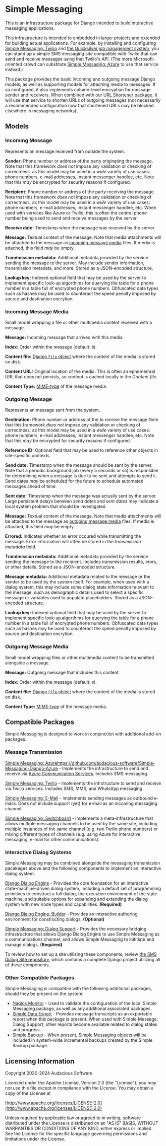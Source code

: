 # Simple Messaging

This is an infrastructure package for Django intended to build interactive messaging applications.

This infrastructure is intended to embedded in larger projects and extended for building actual applications. For example, by installing and configuring [Simple Messaging: Twilio](https://github.com/audacious-software/Simple-Messaging-Django-Twilio/) and [the Quicksilver job management system](https://github.com/audacious-software/Quicksilver-Django), you can stand up a simple SMS messaging site compatible with Twilio that can send and receive messages using that Twilio's API. (The more Microsoft-oriented crowd can substitute [Simple Messaging: Azure](https://github.com/audacious-software/Simple-Messaging-Django-Azure/) to use that service instead.)

This package provides the basic incoming and outgoing message Django models, as well as supporting models for attaching media to messages. If so configured, it also implements column-level encryption for message sender and receivers. When combined with our [URL Shortener package](https://github.com/audacious-software/Django-URL-Shortener), it will use that service to shorten URLs of outgoing messages (not necessarily a recommended configuration now that shortened URLs may be blocked elsewhere in messaging networks).

## Models

### Incoming Message

Represents an message received from outside the system. 

**Sender:** Phone number or address of the party originating the message. Note that this framework *does not* impose any validation or checking of correctness, as this model may be used in a *wide* variety of use cases: phone numbers, e-mail addresses, instant messenger handlee, etc. Note that this *may* be encrypted for security reasons if configured.

**Recipient:** Phone number or address of the party receiving the message. Note that this framework *does not* impose any validation or checking of correctness, as this model may be used in a *wide* variety of use cases: phone numbers, e-mail addresses, instant messenger handlee, etc. When used with services like Azure or Twilio, this is often the central phone number being used to send and receive messages by the server.

**Receive date:** Timestamp when the message was received by the server.

**Message:** Textual content of the message. Note that media attachments will be attached to the message as [incoming message media](#incoming-message-media) files. If media is attached, this field *may* be empty.

**Trandmission metadata:** Additional metadata provided by the service sending the message to the server. May include sender information, transmission metadata, and more. Stored as a JSON-encoded structure.

**Lookup key:** Indexed optional field that may be used by the server to implement specific look-up algorthims for querying the table for a phone number in a table full of encrypted phone numbers. Obfuscated data types such as hashes may be used to counteract the speed penalty imposed by source and destination encrytion.

### Incoming Message Media

Small model wrapping a file or other multimedia content received with a message. 

**Message:** Incoming message that arrived with this media.

**Index:** Order within the message (default: `0`).

**Content file:** [Django `File` object](https://docs.djangoproject.com/en/3.2/ref/files/file/) where the content of the media is stored on disk.

**Content URL:** Original location of the media. This is often an ephememral URL that does not persists, so content is cached locally in the *Content file*.

**Content Type:** [MIME-type](https://developer.mozilla.org/en-US/docs/Web/HTTP/Basics_of_HTTP/MIME_types) of the message media.

### Outgoing Message

Represents an message sent from the system. 

**Destination:** Phone number or address of the to receive the message Note that this framework *does not* impose any validation or checking of correctness, as this model may be used in a *wide* variety of use cases: phone numbers, e-mail addresses, instant messenger handlee, etc. Note that this *may* be encrypted for security reasons if configured.

**Reference ID:** Optional field that may be used to reference other objects in site-specific contexts.

**Send date:** Timestamp when the message should be sent by the server. Note that a periodic background job (every 5 seconds or so) is responsible for determining when a message is due to be sent and attempts to send it. Send dates *may* be scheduled for the future to schedule automated messages ahead of time.

**Sent date:** Timestamp when the message was actually sent by the server. Large persistent delays between *send dates* and *sent dates* may indicate a local system problem that should be investigated.

**Message:** Textual content of the message. Note that media attachments will be attached to the message as [outgoing message media](#outgoing-message-media) files. If media is attached, this field *may* be empty.

**Errored:** Indicates whether an error occured while transmitting the message. Error information will often be stored in the *transmission metadata* field.

**Trandmission metadata:** Additional metadata provided by the service sending the message to the recipient. Includes transmission results, erors, or other details. Stored as a JSON-encoded structure.

**Message metadata:** Additional metadata related to the message or the sender to be used by the system itself. For example, when used with a dialog system, this may include some dialog state information relevant to the message, such as demographic details used to select a specific message or variables used to populate placeholders. Stored as a JSON-encoded structure.

**Lookup key:** Indexed optional field that may be used by the server to implement specific look-up algorthims for querying the table for a phone number in a table full of encrypted phone numbers. Obfuscated data types such as hashes may be used to counteract the speed penalty imposed by source and destination encrytion.

### Outgoing Message Media

Small model wrapping files or other multimedia content to be transmitted alongside a message. 

**Message:** Outgoing message that includes this content.

**Index:** Order within the message (default: `0`).

**Content file:** [Django `File` object](https://docs.djangoproject.com/en/3.2/ref/files/file/) where the content of the media is stored on disk.

**Content Type:** [MIME-type](https://developer.mozilla.org/en-US/docs/Web/HTTP/Basics_of_HTTP/MIME_types) of the message media.

## Compatible Packages

Simple Messaging is designed to work in conjunction with additional add-on packages.

### Message Transmission

[Simple Messaging: Azure](https://github.com/audacious-software/Simple-Messaging-Django-Azure)https://github.com/audacious-software/Simple-Messaging-Django-Azure - Implements the infrastructure to send and receive via [Azure Communication Services](https://azure.microsoft.com/en-us/products/communication-services). Includes SMS messaging.

[Simple Messaging: Twilio](https://github.com/audacious-software/Simple-Messaging-Django-Twilio) - Implements the infrstructure to send and receive via Twilio services. Includes SMS, MMS, and WhatsApp messaging.

[Simple Messaging: E-Mail](https://github.com/audacious-software/Simple-Messaging-Django-Email) - Implements sending messages as outbound e-mails. Does not include support (yet) for e-mail as an incoming messaging channel.

[Simple Messaging: Switchboard](https://github.com/audacious-software/Simple-Messaging-Switchboard) - Implements a meta-infrastructure that allows multiple messaging channels to be used by the same site, including multiple instances of the same channel (e.g. two Twilio phone numbers) or mixing different types of channels (e.g. using Azure for interactive messaging, e-mail for other communications).

### Interactive Dialog Systems

Simple Messaging may be combined alongside the messaging transmission pacakages above and the following components to implement an interactive dialog system.

[Django Dialog Engine](https://github.com/audacious-software/Django-Dialog-Engine) - Provides the core foundation for an interactive state-machine-driven dialog system, including a default set of programming primitives to construct a full dialog, the execution environment of the state machine, and suitable options for expanding and extending the dialog system with new node types and capabilities. **(Required)**

[Django Dialog Engine: Builder](https://github.com/audacious-software/Django-Dialog-Engine-Builder) - Provides an interactive authoring environment for constructing dialogs. **(Optional)**

[Simple Messaging: Dialog Support](https://github.com/audacious-software/Simple-Messaging-Dialog-Engine-Support) - Provides the necessary bridging infrastructure that allows Django Dialog Engine to use Simple Messaging as a communications channel, and allows Simple Messaging to inititiate and manage dialogs. **(Required)**

To review how to set up a site utilizing these components, review [the SMS Dialog Site repository](https://github.com/audacious-software/SMS-Dialog-Site-Django), which contains a complete Django project utilizing all of these components.

### Other Compatible Packages

Simple Messaging is compatible with the following additional packages, should they be present on the system:

* [Nagios Monitor](https://github.com/audacious-software/Django-Nagios-Monitoring) - Used to validate the configuration of the local Simple Messaging package, as well as any additional associated packages.
* [Simple Data Export](https://github.com/audacious-software/Simple-Data-Export-Django) - Provides message transcripts as an exportable report when this package is present. When used with Simple Message: Dialog Support, other reports become available related to dialog states and progress.
* [Simple Backup](https://github.com/audacious-software/Simple-Backup-Django) - When present, Simple Messaging objects will be included in system-wide incremental backups created by the Simple Backup package.


## Licensing Information

Copyright 2020-2024 Audacious Software

Licensed under the Apache License, Version 2.0 (the "License"); you may not use this file except in compliance with the License. You may obtain a copy of the License at

[http://www.apache.org/licenses/LICENSE-2.0](http://www.apache.org/licenses/LICENSE-2.0)

Unless required by applicable law or agreed to in writing, software distributed under the License is distributed on an "AS IS" BASIS, WITHOUT WARRANTIES OR CONDITIONS OF ANY KIND, either express or implied. See the License for the specific language governing permissions and limitations under the License.
